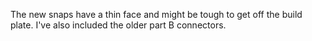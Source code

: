 The new snaps have a thin face and might be tough to get off the build plate. I've also included the older part B connectors.
